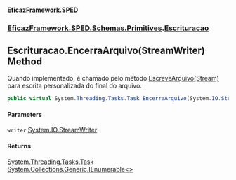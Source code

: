 #### [EficazFramework.SPED](EficazFrameworkSPED.md 'EficazFramework SPED')
### [EficazFramework.SPED.Schemas.Primitives](EficazFramework.SPED.Schemas.Primitives.md 'EficazFramework.SPED.Schemas.Primitives').[Escrituracao](EficazFramework.SPED.Schemas.Primitives/Escrituracao.md 'EficazFramework.SPED.Schemas.Primitives.Escrituracao')

## Escrituracao.EncerraArquivo(StreamWriter) Method

Quando implementado, é chamado pelo método [EscreveArquivo(Stream)](EficazFramework.SPED.Schemas.Primitives/Escrituracao/EscreveArquivo(Stream).md 'EficazFramework.SPED.Schemas.Primitives.Escrituracao.EscreveArquivo(System.IO.Stream)') para escrita personalizada do final do arquivo.

```csharp
public virtual System.Threading.Tasks.Task EncerraArquivo(System.IO.StreamWriter writer);
```
#### Parameters

<a name='EficazFramework.SPED.Schemas.Primitives.Escrituracao.EncerraArquivo(System.IO.StreamWriter).writer'></a>

`writer` [System.IO.StreamWriter](https://docs.microsoft.com/en-us/dotnet/api/System.IO.StreamWriter 'System.IO.StreamWriter')

#### Returns
[System.Threading.Tasks.Task](https://docs.microsoft.com/en-us/dotnet/api/System.Threading.Tasks.Task 'System.Threading.Tasks.Task')  
[System.Collections.Generic.IEnumerable&lt;&gt;](https://docs.microsoft.com/en-us/dotnet/api/System.Collections.Generic.IEnumerable-1 'System.Collections.Generic.IEnumerable`1')